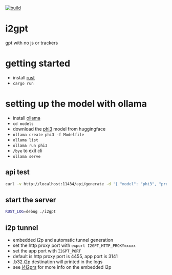 [![build](https://github.com/kn0sys/i2gpt/actions/workflows/build.yml/badge.svg)](https://github.com/kn0sys/i2gpt/actions/workflows/build.yml)

# i2gpt
gpt with no js or trackers

# getting started

* install [rust](https://www.rust-lang.org/tools/install)
* `cargo run`


# setting up the model with ollama

* install [ollama](https://ollama.com/download)
* `cd models`
* download the [phi3](https://huggingface.co/microsoft/Phi-3-mini-4k-instruct-gguf/blob/main/Phi-3-mini-4k-instruct-q4.gguf) model from huggingface
* `ollama create phi3 -f Modelfile`
* `ollama list`
* `ollama run phi3`
* `/bye` to exit cli
* `ollama serve`

## api test

```bash
curl -v http://localhost:11434/api/generate -d '{ "model": "phi3", "prompt": "What is water made of?", "stream": false }'
```

## start the server 

```bash
RUST_LOG=debug ./i2gpt
```

## i2p tunnel

* embedded i2p and automatic tunnel generation
* set the http proxy port with `export I2GPT_HTTP_PROXY=xxxx`
* set the app port with `I2GPT_PORT`
* default is http proxy port is 4455, app port is 3141
* .b32.i2p destination will printed in the logs
* see [j4i2prs](https://github.com/kn0sys/j4-i2p-rs) for more info on the embedded i2p
